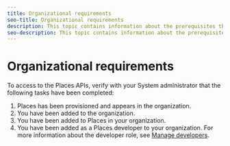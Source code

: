 ```yaml
---
title: Organizational requirements
seo-title: Organizational requirements
description: This topic contains information about the prerequisites that must be completed before you can access the REST APIs.
seo-description: This topic contains information about the prerequisites that must be completed before you can access the REST APIs.
---
```


# Organizational requirements

To access to the Places APIs, verify with your System administrator that the following tasks have been completed:

1. Places has been provisioned and appears in the organization. 
2. You have been added to the organization. 
3. You have been added to Places in your organization.
4. You have been added as a Places developer to your organization. For more information about the developer role, see [Manage developers](https://helpx.adobe.com/enterprise/using/manage-developers.html).